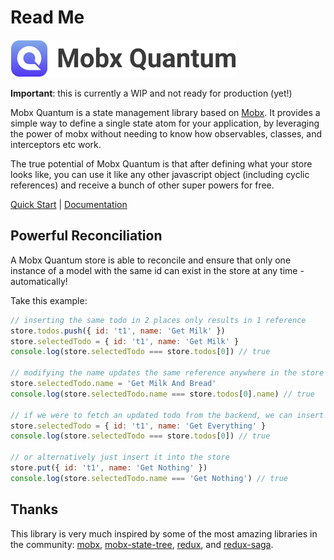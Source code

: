 # Read Me

![mobx quantum](.gitbook/assets/logo-text.png)

**Important**: this is currently a WIP and not ready for production \(yet!\)

Mobx Quantum is a state management library based on [Mobx](https://github.com/mobxjs/mobx). It provides a simple way to define a single state atom for your application, by leveraging the power of mobx without needing to know how observables, classes, and interceptors etc work.

The true potential of Mobx Quantum is that after defining what your store looks like, you can use it like any other javascript object \(including cyclic references\) and receive a bunch of other super powers for free.

[Quick Start](quick-start.md) \| [Documentation](models.md)

## Powerful Reconciliation

A Mobx Quantum store is able to reconcile and ensure that only one instance of a model with the same id can exist in the store at any time - automatically!

Take this example:

```javascript
// inserting the same todo in 2 places only results in 1 reference
store.todos.push({ id: 't1', name: 'Get Milk' })
store.selectedTodo = { id: 't1', name: 'Get Milk' }
console.log(store.selectedTodo === store.todos[0]) // true

// modifying the name updates the same reference anywhere in the store
store.selectedTodo.name = 'Get Milk And Bread'
console.log(store.selectedTodo.name === store.todos[0].name) // true

// if we were to fetch an updated todo from the backend, we can insert it anywhere
store.selectedTodo = { id: 't1', name: 'Get Everything' }
console.log(store.selectedTodo === store.todos[0]) // true

// or alternatively just insert it into the store
store.put({ id: 't1', name: 'Get Nothing' })
console.log(store.selectedTodo.name === 'Get Nothing') // true
```

## Thanks

This library is very much inspired by some of the most amazing libraries in the community: [mobx](https://github.com/mobxjs/mobx), [mobx-state-tree](https://github.com/mobxjs/mobx-state-tree), [redux](https://github.com/reduxjs/redux), and [redux-saga](https://github.com/redux-saga/redux-saga).

